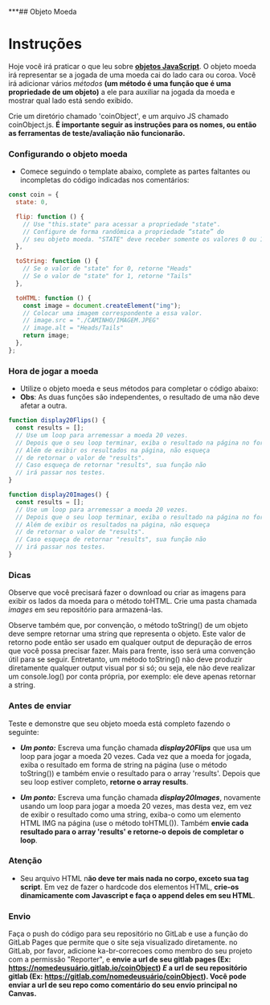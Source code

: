 ***## Objeto Moeda

# Instruções

Hoje você irá praticar o que leu sobre **[objetos JavaScript](https://developer.mozilla.org/pt-BR/docs/Aprender/JavaScript/Objetos/B%C3%A1sico)**. O objeto moeda irá representar se a jogada de uma moeda cai do lado cara ou coroa. Você irá adicionar vários _métodos_ **(um método é uma função que é uma propriedade de um objeto)** a ele para auxiliar na jogada da moeda e mostrar qual lado está sendo exibido.

Crie um diretório chamado 'coinObject', e um arquivo JS chamado coinObject.js. **É importante seguir as instruções para os nomes, ou então as ferramentas de teste/avaliação não funcionarão.**

### Configurando o objeto moeda

- Comece seguindo o template abaixo, complete as partes faltantes ou incompletas do código indicadas nos comentários:

```js
const coin = {
  state: 0,

  flip: function () {
    // Use "this.state" para acessar a propriedade "state".
    // Configure de forma randômica a propriedade “state” do
    // seu objeto moeda. "STATE" deve receber somente os valores 0 ou 1.
  },

  toString: function () {
    // Se o valor de "state" for 0, retorne "Heads"
    // Se o valor de "state" for 1, retorne "Tails"
  },

  toHTML: function () {
    const image = document.createElement("img");
    // Colocar uma imagem correspondente a essa valor.
    // image.src = "./CAMINHO/IMAGEM.JPEG"
    // image.alt = "Heads/Tails"
    return image;
  },
};
```

### Hora de jogar a moeda

- Utilize o objeto moeda e seus métodos para completar o código abaixo:
- **Obs**: As duas funções são independentes, o resultado de uma não deve afetar a outra.

```js
function display20Flips() {
  const results = [];
  // Use um loop para arremessar a moeda 20 vezes.
  // Depois que o seu loop terminar, exiba o resultado na página no formato de TEXTO.
  // Além de exibir os resultados na página, não esqueça
  // de retornar o valor de "results".
  // Caso esqueça de retornar "results", sua função não
  // irá passar nos testes.
}

function display20Images() {
  const results = [];
  // Use um loop para arremessar a moeda 20 vezes.
  // Depois que o seu loop terminar, exiba o resultado na página no formato de IMAGEM.
  // Além de exibir os resultados na página, não esqueça
  // de retornar o valor de "results".
  // Caso esqueça de retornar "results", sua função não
  // irá passar nos testes.
}
```

### Dicas

Observe que você precisará fazer o download ou criar as imagens para exibir os lados da moeda para o método toHTML. Crie uma pasta chamada _images_ em seu repositório para armazená-las.

Observe também que, por convenção, o método toString() de um objeto deve sempre retornar uma string que representa o objeto. Este valor de retorno pode então ser usado em qualquer output de depuração de erros que você possa precisar fazer. Mais para frente, isso será uma convenção útil para se seguir. Entretanto, um método toString() não deve produzir diretamente qualquer output visual por si só; ou seja, ele não deve realizar um console.log() por conta própria, por exemplo: ele deve apenas retornar a string.

### Antes de enviar

Teste e demonstre que seu objeto moeda está completo fazendo o seguinte:

- **_Um ponto:_** Escreva uma função chamada **_display20Flips_** que usa um loop para jogar a moeda 20 vezes. Cada vez que a moeda for jogada, exiba o resultado em forma de string na página (use o método toString()) e também envie o resultado para o array 'results'. Depois que seu loop estiver completo, **retorne o array results**.

- **_Um ponto:_** Escreva uma função chamada **_display20Images_**, novamente usando um loop para jogar a moeda 20 vezes, mas desta vez, em vez de exibir o resultado como uma string, exiba-o como um elemento HTML IMG na página (use o método toHTML()). Também **envie cada resultado para o array 'results' e retorne-o depois de completar o loop**.

### Atenção

- Seu arquivo HTML n**ão deve ter mais nada no corpo, exceto sua tag script**. Em vez de fazer o hardcode dos elementos HTML, **crie-os dinamicamente com Javascript e faça o append deles em seu HTML**.

### Envio

Faça o push do código para seu repositório no GitLab e use a função do GitLab Pages que permite que o site seja visualizado diretamente. no GitLab, por favor, adicione ka-br-correcoes como membro do seu projeto com a permissão "Reporter", e **envie a url de seu gitlab pages (Ex: https://nomedeusuário.gitlab.io/coinObject) _E_ a url de seu repositório gitlab (Ex: https://gitlab.com/nomedeusuário/coinObject). Você pode enviar a url de seu repo como comentário do seu envio principal no Canvas.**
